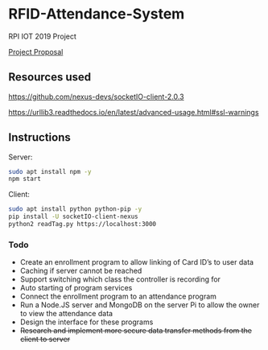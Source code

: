 # RFID-Attendance-System
RPI IOT 2019 Project

[Project Proposal](https://docs.google.com/document/d/1QlV8jkIaQD0IFdyguDEGK3X-7NJBnk0Imp9yfcRr-jM)

## Resources used

https://github.com/nexus-devs/socketIO-client-2.0.3

https://urllib3.readthedocs.io/en/latest/advanced-usage.html#ssl-warnings

## Instructions

Server:

```bash
sudo apt install npm -y
npm start
```

Client: 

```bash
sudo apt install python python-pip -y
pip install -U socketIO-client-nexus
python2 readTag.py https://localhost:3000
```

### Todo
* Create an enrollment program to allow linking of Card ID’s to user data
* Caching if server cannot be reached
* Support switching which class the controller is recording for
* Auto starting of program services
* Connect the enrollment program to an attendance program
* Run a Node.JS server and MongoDB on the server Pi to allow the owner to view the attendance data
* Design the interface for these programs
* ~~Research and implement more secure data transfer methods from the client to server~~
